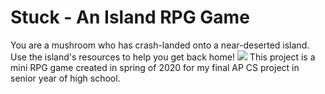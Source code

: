 # Stuck - An Island RPG Game

You are a mushroom who has crash-landed onto a near-deserted island. Use the island's resources to help you get back home!
![](https://recordit.co/t4bFPEMftB)
This project is a mini RPG game created in spring of 2020 for my final AP CS project in senior year of high school. 
